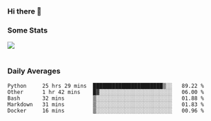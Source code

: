 ### Hi there 👋

<!--
**haruishi43/haruishi43** is a ✨ _special_ ✨ repository because its `README.md` (this file) appears on your GitHub profile.

Here are some ideas to get you started:

- 🔭 I’m currently working on ...
- 🌱 I’m currently learning ...
- 👯 I’m looking to collaborate on ...
- 🤔 I’m looking for help with ...
- 💬 Ask me about ...
- 📫 How to reach me: ...
- 😄 Pronouns: ...
- ⚡ Fun fact: ...
-->

### Some Stats
<div>
  <img align="center" src="https://github-readme-stats.vercel.app/api?username=haruishi43&count_private=true&show_icons=true" />
</div>

</br>

### Daily Averages

<!--START_SECTION:waka-->
```text
Python     25 hrs 29 mins  ██████████████████████▒░░   89.22 % 
Other      1 hr 42 mins    █▓░░░░░░░░░░░░░░░░░░░░░░░   06.00 % 
Bash       32 mins         ▒░░░░░░░░░░░░░░░░░░░░░░░░   01.88 % 
Markdown   31 mins         ▒░░░░░░░░░░░░░░░░░░░░░░░░   01.83 % 
Docker     16 mins         ▒░░░░░░░░░░░░░░░░░░░░░░░░   00.96 % 
```
<!--END_SECTION:waka-->
